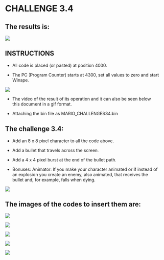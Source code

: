 #  CHALLENGE 3.4   

## The results is:

![](https://github.com/aggranadoss/amstradcpc-machine-code/blob/master/images/challenge34/gifs/RESULTS.gif)


## INSTRUCTIONS

- All code is placed (or pasted) at position 4000.

- The PC (Program Counter) starts at 4300, set all values to zero and start Winape.

![](https://github.com/aggranadoss/amstradcpc-machine-code/blob/master/images/challenge34/mario_challenge34.png)

- The video of the result of its operation and it can also be seen below this document in a gif format.

- Attaching the bin file as MARIO_CHALLENGES34.bin

## The challenge 3.4:

- Add an 8 x 8 pixel character to all the code above.

- Add a bullet that travels across the screen.

- Add a 4 x 4 pixel burst at the end of the bullet path.

- Bonuses: Animator: If you make your character animated or if instead of an explosion you create an enemy, also animated, that receives the bullet and, for example, falls when dying.

![](https://github.com/aggranadoss/amstradcpc-machine-code/blob/master/images/challenge34/gifs/challenge.gif)




## The images of the codes to insert them are:

![](https://github.com/aggranadoss/amstradcpc-machine-code/blob/master/images/challenge34/cod1.png)


![](https://github.com/aggranadoss/amstradcpc-machine-code/blob/master/images/challenge34/cod2.png)


![](https://github.com/aggranadoss/amstradcpc-machine-code/blob/master/images/challenge34/cod3.png)


![](https://github.com/aggranadoss/amstradcpc-machine-code/blob/master/images/challenge34/cod4.png)


![](https://github.com/aggranadoss/amstradcpc-machine-code/blob/master/images/challenge34/cod5.png)



